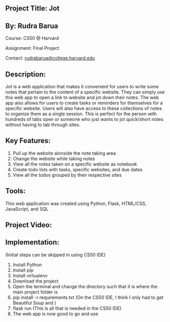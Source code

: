 ## Project Title: Jot
## By: Rudra Barua
Course: CS50 @ Harvard

Assignment: Final Project

Contact: rudrabarua@college.harvard.edu

## Description:
Jot is a web application that makes it convenient for users to write some notes that pertain to the content of a specific website. They can simply use this web app to open a link to website and jot down their notes. The web app also allows for users to create tasks or reminders for themselves for a specific website.
Users will also have access to these collections of notes to organize them as a single session. This is perfect for the person with hundreds of tabs open or someone who just wants to jot quick/short notes without having to tab through sites.

## Key Features:

1. Pull up the website alonside the note taking area
2. Change the website while taking notes  
3. View all the notes taken on a specific website as notebook
4. Create todo lists with tasks, specific websites, and due dates 
5. View all the todos grouped by their respective sites

## Tools:
This web application was created using Python, Flask, HTML/CSS, JavaScript, and SQL

## Project Video:


## Implementation:
(Initial steps can be skipped in using CS50 IDE)
1. Install Python
2. Install pip
3. Install virtualenv
4. Download the project
5. Open the terminal and change the directory such that it is where the main project folder is
6. pip install -r requirements.txt  (On the CS50 IDE, I think I only had to get Beautiful Soup and )
7. flask run (This is all that is needed in the CS50 IDE)
8. The web app is now good to go and use
